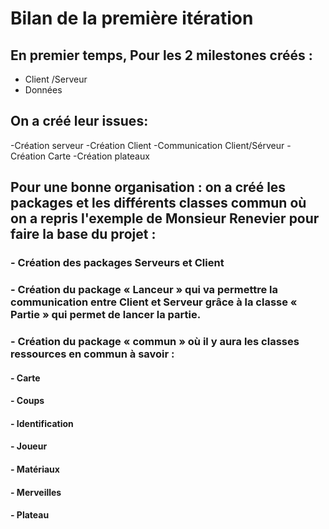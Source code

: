 # Bilan de la première itération

## En premier temps, Pour les 2 milestones créés :

- Client /Serveur
- Données

## On a créé leur issues:

-Création serveur
-Création Client
-Communication Client/Sérveur
-Création Carte
-Création plateaux

## Pour une bonne organisation : on a créé les packages et les différents classes commun où on a repris l'exemple de Monsieur Renevier pour faire la base du projet :

### - Création des packages Serveurs et Client

### - Création du package « Lanceur » qui va permettre la communication entre Client et Serveur grâce à la classe « Partie » qui permet de lancer la partie.

### - Création du package « commun » où il y aura les classes ressources en commun à savoir :

   #### - Carte
   #### - Coups
   #### - Identification
   #### - Joueur
   #### - Matériaux
   #### - Merveilles
   #### - Plateau
